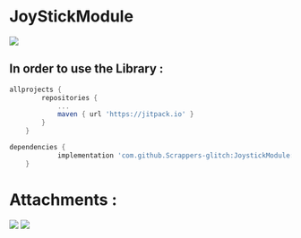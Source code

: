 # JoyStickModule

[![](https://jitpack.io/v/Scrappers-glitch/JoystickModule.svg)](https://jitpack.io/#Scrappers-glitch/JoystickModule)

## In order to use the Library : ##

```gradle
allprojects {
		repositories {
			...
			maven { url 'https://jitpack.io' }
		}
	}
```

```gradle
dependencies {
	        implementation 'com.github.Scrappers-glitch:JoystickModule:1.0.1R'
	}
```

# Attachments : 

![](https://github.com/Scrappers-glitch/JoyStickModule/blob/master/Attachments/j8header-3b.png)
![](https://github.com/Scrappers-glitch/JoyStickModule/blob/master/Attachments/Joystick-Module-Analog-Output.png)
